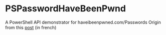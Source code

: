 # PSPasswordHaveBeenPwnd
A PowerShell API demonstrator for haveibeenpwned.com/Passwords
Origin from this [post](https://geekeries.org/2019/03/est-ce-que-mon-mot-de-passe-a-ete-pirate/) (in french)
